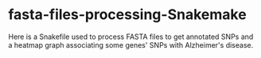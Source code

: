 # fasta-files-processing-Snakemake
Here is a Snakefile used to process FASTA files to get annotated SNPs and a heatmap graph associating some genes' SNPs with Alzheimer's disease.
